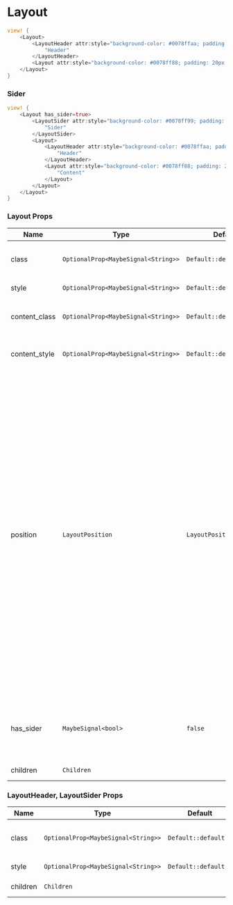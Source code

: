 # Layout

```rust demo
view! {
    <Layout>
        <LayoutHeader attr:style="background-color: #0078ffaa; padding: 20px;">
            "Header"
        </LayoutHeader>
        <Layout attr:style="background-color: #0078ff88; padding: 20px;">"Content"</Layout>
    </Layout>
}
```

### Sider

```rust demo
view! {
    <Layout has_sider=true>
        <LayoutSider attr:style="background-color: #0078ff99; padding: 20px;">
            "Sider"
        </LayoutSider>
        <Layout>
            <LayoutHeader attr:style="background-color: #0078ffaa; padding: 20px;">
                "Header"
            </LayoutHeader>
            <Layout attr:style="background-color: #0078ff88; padding: 20px;">
                "Content"
            </Layout>
        </Layout>
    </Layout>
}
```

### Layout Props

| Name | Type | Default | Description |
| --- | --- | --- | --- |
| class | `OptionalProp<MaybeSignal<String>>` | `Default::default()` | Class of scrollable content node. |
| style | `OptionalProp<MaybeSignal<String>>` | `Default::default()` | Layout's style. |
| content_class | `OptionalProp<MaybeSignal<String>>` | `Default::default()` | Addtional classes for the layout element. |
| content_style | `OptionalProp<MaybeSignal<String>>` | `Default::default()` | Style of scrollable content node. |
| position | `LayoutPosition` | `LayoutPosition::Static` | static position will make it css position set to static. absolute position will make it css position set to absolute and left, right, top, bottom to 0. absolute position is very useful when you want to make content scroll in a fixed container or make the whole page's layout in a fixed position. You may need to change the style of the component to make it display as you expect. |
| has_sider | `MaybeSignal<bool>` | `false` | Whether the component has sider inside. If so it must be true. |
| children | `Children` |  | Layout's content. |

### LayoutHeader, LayoutSider Props

| Name | Type | Default | Description |
| --- | --- | --- | --- |
| class | `OptionalProp<MaybeSignal<String>>` | `Default::default()` | Addtional classes for the layout header element. |
| style | `OptionalProp<MaybeSignal<String>>` | `Default::default()` | LayoutHeader's style. |
| children | `Children` |  | LayoutHeader's content. |

